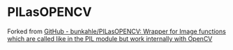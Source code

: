 # PILasOPENCV



Forked from [GitHub - bunkahle/PILasOPENCV: Wrapper for Image functions which are called like in the PIL module but work internally with OpenCV](https://github.com/bunkahle/PILasOPENCV)
